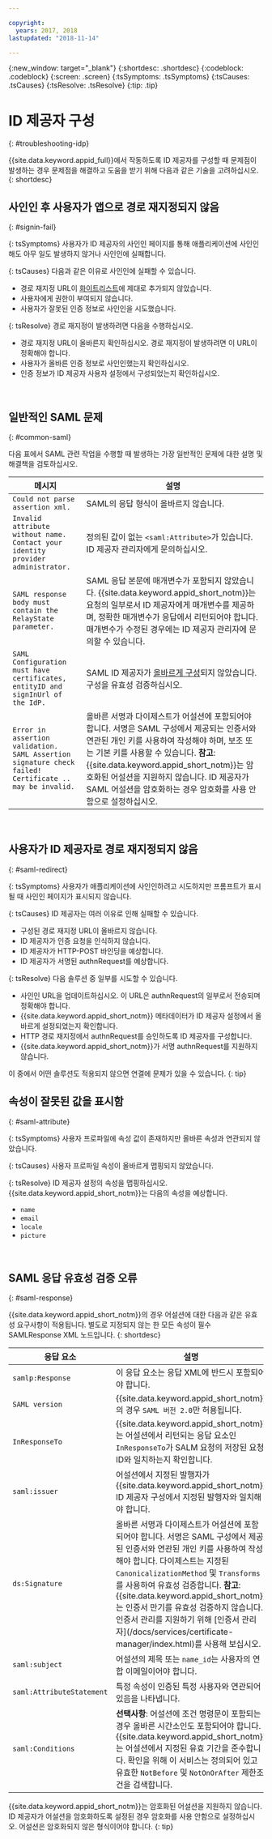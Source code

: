 ```yaml
---

copyright:
  years: 2017, 2018
lastupdated: "2018-11-14"

---
```


{:new_window: target="_blank"}
{:shortdesc: .shortdesc}
{:codeblock: .codeblock}
{:screen: .screen}
{:tsSymptoms: .tsSymptoms}
{:tsCauses: .tsCauses}
{:tsResolve: .tsResolve}
{:tip: .tip}

# ID 제공자 구성
{: #troubleshooting-idp}

{{site.data.keyword.appid_full}}에서 작동하도록 ID 제공자를 구성할 때 문제점이 발생하는 경우 문제점을 해결하고 도움을 받기 위해 다음과 같은 기술을 고려하십시오.
{: shortdesc}


## 사인인 후 사용자가 앱으로 경로 재지정되지 않음
{: #signin-fail}

{: tsSymptoms}
사용자가 ID 제공자의 사인인 페이지를 통해 애플리케이션에 사인인해도 아무 일도 발생하지 않거나 사인인에 실패합니다.

{: tsCauses}
다음과 같은 이유로 사인인에 실패할 수 있습니다.

* 경로 재지정 URL이 [화이트리스트](faq.html#redirect)에 제대로 추가되지 않았습니다.
* 사용자에게 권한이 부여되지 않습니다.
* 사용자가 잘못된 인증 정보로 사인인을 시도했습니다.

{: tsResolve}
경로 재지정이 발생하려면 다음을 수행하십시오.

* 경로 재지정 URL이 올바른지 확인하십시오. 경로 재지정이 발생하려면 이 URL이 정확해야 합니다.
* 사용자가 올바른 인증 정보로 사인인했는지 확인하십시오.
* 인증 정보가 ID 제공자 사용자 설정에서 구성되었는지 확인하십시오.

</br>

## 일반적인 SAML 문제
{: #common-saml}

다음 표에서 SAML 관련 작업을 수행할 때 발생하는 가장 일반적인 문제에 대한 설명 및 해결책을 검토하십시오.

<table summary="표의 모든 행은 왼쪽에서 오른쪽으로 읽어야 합니다. 클러스터 단계는 1열에 있으며 설명은 2열에 있습니다. ">
  <thead>
    <th>메시지</th>
    <th>설명</th>
  </thead>
  <tbody>
    <tr>
      <td><code>Could not parse assertion xml.</code></td>
      <td>SAML의 응답 형식이 올바르지 않습니다.</td>
    </tr>
    <tr>
      <td><code>Invalid attribute without name. Contact your identity provider administrator.</code></td>
      <td>정의된 값이 없는 <code>&lt;saml:Attribute&gt;</code>가 있습니다. ID 제공자 관리자에게 문의하십시오.</td>
    </tr>
    <tr>
      <td><code>SAML response body must contain the RelayState parameter.</code></td>
      <td>SAML 응답 본문에 매개변수가 포함되지 않았습니다. {{site.data.keyword.appid_short_notm}}는 요청의 일부로서 ID 제공자에게 매개변수를 제공하며, 정확한 매개변수가 응답에서 리턴되어야 합니다. 매개변수가 수정된 경우에는 ID 제공자 관리자에 문의할 수 있습니다. </td>
    </tr>
    <tr>
      <td><code>SAML Configuration must have certificates, entityID and signInUrl of the IdP.</code></td>
      <td>SAML ID 제공자가 <a href="enterprise.html" target="_blank">올바르게 구성</a>되지 않았습니다. 구성을 유효성 검증하십시오.</td>
    </tr>
    <tr>
      <td><code>Error in assertion validation. SAML Assertion signature check failed! Certificate .. may be invalid.</code></td>
      <td>올바른 서명과 다이제스트가 어설션에 포함되어야 합니다. 서명은 SAML 구성에서 제공되는 인증서와 연관된 개인 키를 사용하여 작성해야 하며, 보조 또는 기본 키를 사용할 수 있습니다. <strong>참고</strong>: {{site.data.keyword.appid_short_notm}}는 암호화된 어설션을 지원하지 않습니다. ID 제공자가 SAML 어설션을 암호화하는 경우 암호화를 사용 안함으로 설정하십시오.</td>
    </tr>
  </tbody>
</table>

</br>

## 사용자가 ID 제공자로 경로 재지정되지 않음
{: #saml-redirect}

{: tsSymptoms}
사용자가 애플리케이션에 사인인하려고 시도하지만 프롬프트가 표시될 때 사인인 페이지가 표시되지 않습니다.

{: tsCauses}
ID 제공자는 여러 이유로 인해 실패할 수 있습니다.

* 구성된 경로 재지정 URL이 올바르지 않습니다.
* ID 제공자가 인증 요청을 인식하지 않습니다.
* ID 제공자가 HTTP-POST 바인딩을 예상합니다.
* ID 제공자가 서명된 authnRequest를 예상합니다.

{: tsResolve}
다음 솔루션 중 일부를 시도할 수 있습니다.

* 사인인 URL을 업데이트하십시오. 이 URL은 authnRequest의 일부로서 전송되며 정확해야 합니다.
* {{site.data.keyword.appid_short_notm}} 메타데이터가 ID 제공자 설정에서 올바르게 설정되었는지 확인합니다.
* HTTP 경로 재지정에서 authnRequest를 승인하도록 ID 제공자를 구성합니다.
* {{site.data.keyword.appid_short_notm}}가 서명 authnRequest를 지원하지 않습니다.

이 중에서 어떤 솔루션도 적용되지 않으면 연결에 문제가 있을 수 있습니다.
{: tip}

## 속성이 잘못된 값을 표시함
{: #saml-attribute}

{: tsSymptoms}
사용자 프로파일에 속성 값이 존재하지만 올바른 속성과 연관되지 않았습니다.

{: tsCauses}
사용자 프로파일 속성이 올바르게 맵핑되지 않았습니다.

{: tsResolve}
ID 제공자 설정의 속성을 맵핑하십시오. {{site.data.keyword.appid_short_notm}}는 다음의 속성을 예상합니다.
* `name`
* `email`
* `locale`
* `picture`

</br>

## SAML 응답 유효성 검증 오류
{: #saml-response}

{{site.data.keyword.appid_short_notm}}의 경우 어설션에 대한 다음과 같은 유효성 요구사항이 적용됩니다. 별도로 지정되지 않는 한 모든 속성이 필수 SAMLResponse XML 노드입니다.
{: shortdesc}


<table summary="모든 행은 왼쪽에서 오른쪽으로 읽어야 합니다. 1열에는 응답 요소가 있고 2열에는 설명이 있습니다.">
  <thead>
    <th>응답 요소</th>
    <th>설명</th>
  </thead>
  <tbody>
    <tr>
      <td><code>samlp:Response</code></td>
      <td>이 응답 요소는 응답 XML에 반드시 포함되어야 합니다.</td>
    </tr>
    <tr>
      <td><code>SAML version</code></td>
      <td>{{site.data.keyword.appid_short_notm}}의 경우 <code>SAML 버전 2.0</code>만 허용됩니다.</td>
    </tr>
    <tr>
      <td><code>InResponseTo</code></td>
      <td>{{site.data.keyword.appid_short_notm}}는 어설션에서 리턴되는 응답 요소인 <code>InResponseTo</code>가 SALM 요청의 저장된 요청 ID와 일치하는지 확인합니다.</td>
    </tr>
    <tr>
      <td><code>saml:issuer</code></td>
      <td>어설션에서 지정된 발행자가 {{site.data.keyword.appid_short_notm}} ID 제공자 구성에서 지정된 발행자와 일치해야 합니다.</td>
    </tr>
    <tr>
      <td><code>ds:Signature</code></td>
      <td>올바른 서명과 다이제스트가 어설션에 포함되어야 합니다. 서명은 SAML 구성에서 제공된 인증서와 연관된 개인 키를 사용하여 작성해야 합니다. 다이제스트는 지정된 <code>CanonicalizationMethod</code> 및 <code>Transforms</code>를 사용하여 유효성 검증합니다. <strong>참고</strong>: {{site.data.keyword.appid_short_notm}}는 인증서 만기를 유효성 검증하지 않습니다. 인증서 관리를 지원하기 위해 [인증서 관리자](/docs/services/certificate-manager/index.html)를 사용해 보십시오.</td>
    </tr>
    <tr>
      <td><code>saml:subject</code></td>
      <td>어설션의 제목 또는 <code>name_id</code>는 사용자의 연합 이메일이어야 합니다.</td>
    </tr>
    <tr>
      <td><code>saml:AttributeStatement</code></td>
      <td>특정 속성이 인증된 특정 사용자와 연관되어 있음을 나타냅니다.</td>
    </tr>
    <tr>
      <td><code>saml:Conditions</code></td>
      <td><strong>선택사항</strong>: 어설션에 조건 명령문이 포함되는 경우 올바른 시간소인도 포함되어야 합니다. {{site.data.keyword.appid_short_notm}}는 어설션에서 지정된 유효 기간을 준수합니다. 확인을 위해 이 서비스는 정의되어 있고 유효한 <code>NotBefore</code> 및 <code>NotOnOrAfter</code> 제한조건을 검색합니다.</td>
    </tr>
  </tbody>
</table>

{{site.data.keyword.appid_short_notm}}는 암호화된 어설션을 지원하지 않습니다. ID 제공자가 어설션을 암호화하도록 설정된 경우 암호화를 사용 안함으로 설정하십시오. 어설션은 암호화되지 않은 형식이어야 합니다.
{: tip}
